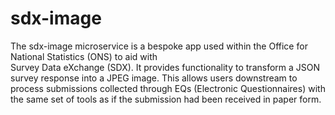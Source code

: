 # sdx-image

The sdx-image microservice is a bespoke app used within the Office for National Statistics (ONS) to aid with  
Survey Data eXchange (SDX). It provides functionality to transform a JSON survey response into a JPEG image.
This allows users downstream to process submissions collected through EQs (Electronic Questionnaires) with the same
set of tools as if the submission had been received in paper form.
